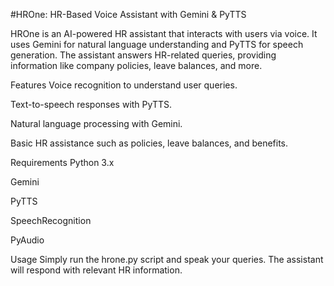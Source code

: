 #HROne: HR-Based Voice Assistant with Gemini & PyTTS

HROne is an AI-powered HR assistant that interacts with users via voice. It uses Gemini for natural language understanding and PyTTS for speech generation. The assistant answers HR-related queries, providing information like company policies, leave balances, and more.

Features
Voice recognition to understand user queries.

Text-to-speech responses with PyTTS.

Natural language processing with Gemini.

Basic HR assistance such as policies, leave balances, and benefits.

Requirements
Python 3.x

Gemini

PyTTS

SpeechRecognition

PyAudio

Usage
Simply run the hrone.py script and speak your queries. The assistant will respond with relevant HR information.
